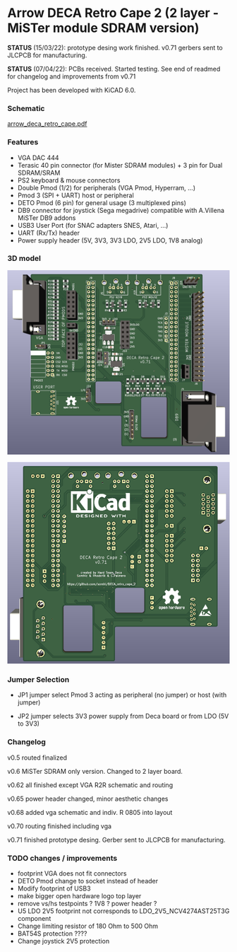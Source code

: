 # Arrow DECA Retro Cape 2 (2 layer - MiSTer module SDRAM version)

**STATUS** (15/03/22):  prototype desing work finished. v0.71 gerbers sent to JLCPCB for manufacturing.

**STATUS** (07/04/22):  PCBs received. Started testing. See end of readmed for changelog and improvements from v0.71



Project has been developed with KiCAD 6.0. 



### **Schematic**

 [arrow_deca_retro_cape.pdf](arrow_deca_retro_cape.pdf) 

### **Features**

* VGA DAC 444
* Terasic 40 pin connector (for Mister SDRAM modules) + 3 pin for Dual SDRAM/SRAM 
* PS2 keyboard & mouse connectors
* Double Pmod (1/2) for peripherals (VGA Pmod, Hyperram, ...)
* Pmod 3 (SPI + UART) host or peripheral 
* DETO Pmod (6 pin) for general usage (3 multiplexed pins)
* DB9 connector for joystick (Sega megadrive) compatible with A.Villena MiSTer DB9 addons
* USB3 User Port (for SNAC adapters SNES, Atari, ...)
* UART (Rx/Tx) header
* Power supply header (5V, 3V3, 3V3 LDO, 2V5 LDO, 1V8 analog)

### 3D model

![DECA_retro_cape_1](DECA_retro_cape_1.png)



![DECA_retro_cape_2](DECA_retro_cape_2.png)



### **Jumper Selection**

* JP1 jumper select Pmod 3 acting as peripheral (no jumper) or host (with jumper)

* JP2 jumper selects 3V3 power supply from Deca board or from LDO (5V to 3V3)

  

### Changelog

v0.5  routed finalized

v0.6  MiSTer SDRAM only version. Changed to 2 layer board.

v0.62 all finished except VGA R2R schematic and routing

v0.65 power header changed, minor aesthetic changes

v0.68 added vga schematic and indiv. R 0805 into layout

v0.70 routing finished including vga

v0.71 finished prototype desing. Gerber sent to JLCPCB for manufacturing.



### TODO changes / improvements

* footprint VGA does not fit connectors
* DETO Pmod change to socket instead of header
* Modify footprint of USB3
* make bigger open hardware logo top layer
* remove vs/hs testpoints ?   1V8 ? power header ?
* U5 LDO 2V5 footprint not corresponds to LDO_2V5_NCV4274AST25T3G component
* Change limiting resistor of 180 Ohm to 500 Ohm
* BAT54S protection ????
* Change joystick 2V5 protection  

